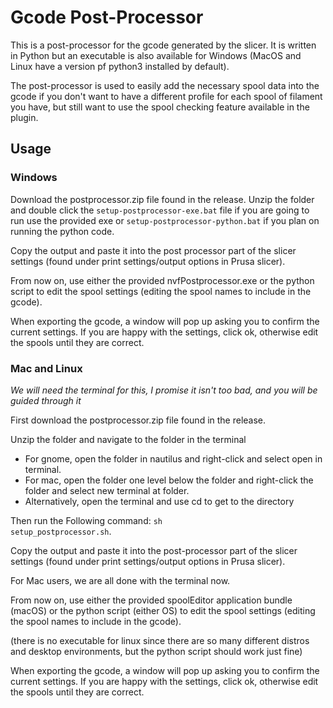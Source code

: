 # Gcode Post-Processor
This is a post-processor for the gcode generated by the slicer. It is written in Python but an executable is also 
available for Windows (MacOS and Linux have a version pf python3 installed by default). 

The post-processor is used to easily add the necessary spool data into the gcode if you don't want to have a different 
profile for each spool of filament you have, but still want to use the spool checking feature available in the plugin.

## Usage

### Windows
Download the postprocessor.zip file found in the release.
Unzip the folder and double click the <code>setup-postprocessor-exe.bat</code> file if you are going to run use the provided exe or 
<code>setup-postprocessor-python.bat</code> if you plan on running the python code.

Copy the output and paste it into the post processor part of the slicer settings (found under print settings/output options in Prusa slicer).

From now on, use either the provided nvfPostprocessor.exe or the python script to edit the spool settings
(editing the spool names to include in the gcode).

When exporting the gcode, a window will pop up asking you to confirm the current settings. 
If you are happy with the settings, click ok, otherwise edit the spools until they are correct.

### Mac and Linux
*We will need the terminal for this, I promise it isn't too bad, and you will be guided through it*

First download the postprocessor.zip file found in the release. 

Unzip the folder and navigate to the folder in the terminal 

- For gnome, open the folder in nautilus and right-click and select open in terminal.
- For mac, open the folder one level below the folder and right-click the folder and select new terminal at folder.
- Alternatively, open the terminal and use cd to get to the directory 

Then run the Following command: <code>sh setup_postprocessor.sh</code>.

Copy the output and paste it into the post-processor part of the slicer settings
(found under print settings/output options in Prusa slicer).

For Mac users, we are all done with the terminal now.

From now on,
use either the provided spoolEditor application bundle (macOS)
or the python script (either OS) to edit the spool settings
(editing the spool names to include in the gcode).

(there is no executable for linux since there are so many different distros and desktop environments, but the python script should work just fine)

When exporting the gcode, a window will pop up asking you to confirm the current settings. 
If you are happy with the settings, click ok, otherwise edit the spools until they are correct.
